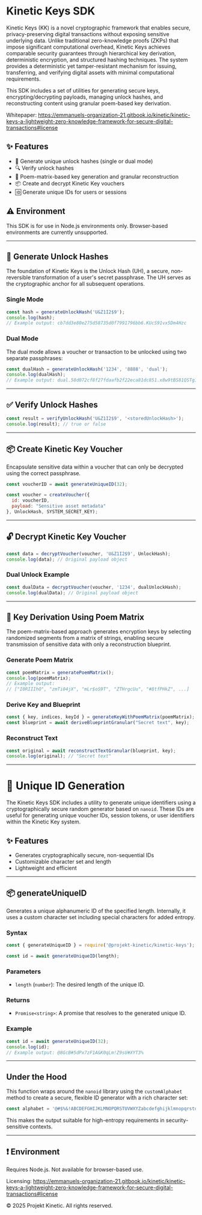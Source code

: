 # Kinetic Keys SDK

Kinetic Keys (KK) is a novel cryptographic framework that enables secure, privacy-preserving digital transactions without exposing sensitive underlying data. Unlike traditional zero-knowledge proofs (ZKPs) that impose significant computational overhead, Kinetic Keys achieves comparable security guarantees through hierarchical key derivation, deterministic encryption, and structured hashing techniques. The system provides a deterministic yet tamper-resistant mechanism for issuing, transferring, and verifying digital assets with minimal computational requirements.

This SDK includes a set of utilities for generating secure keys, encrypting/decrypting payloads, managing unlock hashes, and reconstructing content using granular poem-based key derivation.

Whitepaper: https://emmanuels-organization-21.gitbook.io/kinetic/kinetic-keys-a-lightweight-zero-knowledge-framework-for-secure-digital-transactions#license

## ✨ Features
- 🔑 Generate unique unlock hashes (single or dual mode)
- 🔍 Verify unlock hashes
- 🧬 Poem-matrix-based key generation and granular reconstruction
- 📦 Create and decrypt Kinetic Key vouchers
- 🆔 Generate unique IDs for users or sessions

## ⚠️ Environment
This SDK is for use in Node.js environments only. Browser-based environments are currently unsupported.

---

## 🔐 Generate Unlock Hashes
The foundation of Kinetic Keys is the Unlock Hash (UH), a secure, non-reversible transformation of a user's secret passphrase. The UH serves as the cryptographic anchor for all subsequent operations.

### Single Mode
```js
const hash = generateUnlockHash('U&Z1I2$9');
console.log(hash);
// Example output: cb7dd3e80e275d58735d0f7991796bb6.KUcS91vx5Dm4Hzc
```

### Dual Mode
The dual mode allows a voucher or transaction to be unlocked using two separate passphrases:
```js
const dualHash = generateUnlockHash('1234', '8888', 'dual');
console.log(dualHash);
// Example output: dual.58d072cf8f27fdaafb2f22eca81dc851.x8w9tBS81QSTg1ftA2xzmAdT0bBtUW.QQhz.gCEB
```

---

## ✅ Verify Unlock Hashes
```js
const result = verifyUnlockHash('U&Z1I2$9', '<storedUnlockHash>');
console.log(result); // true or false
```

---

## 📦 Create Kinetic Key Voucher
Encapsulate sensitive data within a voucher that can only be decrypted using the correct passphrase.

```js
const voucherID = await generateUniqueID(32);

const voucher = createVoucher({
  id: voucherID,
  payload: "Sensitive asset metadata"
}, UnlockHash, SYSTEM_SECRET_KEY);
```

---

## 🔓 Decrypt Kinetic Key Voucher
```js
const data = decryptVoucher(voucher, 'U&Z1I2$9', UnlockHash);
console.log(data); // Original payload object
```

### Dual Unlock Example
```js
const dualData = decryptVoucher(voucher, '1234', dualUnlockHash);
console.log(dualData); // Original payload object
```

---

## 📐 Key Derivation Using Poem Matrix
The poem-matrix-based approach generates encryption keys by selecting randomized segments from a matrix of strings, enabling secure transmission of sensitive data with only a reconstruction blueprint.

### Generate Poem Matrix
```js
const poemMatrix = generatePoemMatrix();
console.log(poemMatrix);
// Example output:
// ["I0RIIIhO", "zmTi04jX", "mLr$oS9T", "ZTHrgcUu", "#8tfPHkZ", ...]
```

### Derive Key and Blueprint
```js
const { key, indices, keyId } = generateKeyWithPoemMatrix(poemMatrix);
const blueprint = await deriveBlueprintGranular("Secret text", key);
```

### Reconstruct Text
```js
const original = await reconstructTextGranular(blueprint, key);
console.log(original); // "Secret text"
```

---

# 🔐 Unique ID Generation

The Kinetic Keys SDK includes a utility to generate unique identifiers using a cryptographically secure random generator based on `nanoid`. These IDs are useful for generating unique voucher IDs, session tokens, or user identifiers within the Kinetic Key system.

## ✨ Features
- Generates cryptographically secure, non-sequential IDs
- Customizable character set and length
- Lightweight and efficient

---

## 📦 generateUniqueID

Generates a unique alphanumeric ID of the specified length. Internally, it uses a custom character set including special characters for added entropy.

### Syntax
```js
const { generateUniqueID } = require('@projekt-kinetic/kinetic-keys');

const id = await generateUniqueID(length);
```

### Parameters
- `length` (`number`): The desired length of the unique ID.

### Returns
- `Promise<string>`: A promise that resolves to the generated unique ID.

### Example
```js
const id = await generateUniqueID(32);
console.log(id);
// Example output: @8GcB#5dPx7zF1A&K0qLm!Z9sU#XYT3%
```

---

## Under the Hood
This function wraps around the `nanoid` library using the `customAlphabet` method to create a secure, flexible ID generator with a rich character set:
```js
const alphabet = '@#$%&!ABCDEFGHIJKLMNOPQRSTUVWXYZabcdefghijklmnopqrstuvwxyz0123456789';
```

This makes the output suitable for high-entropy requirements in security-sensitive contexts.

---

## ❗ Environment
Requires Node.js. Not available for browser-based use.



Licensing: https://emmanuels-organization-21.gitbook.io/kinetic/kinetic-keys-a-lightweight-zero-knowledge-framework-for-secure-digital-transactions#license




© 2025 Projekt Kinetic. All rights reserved.

